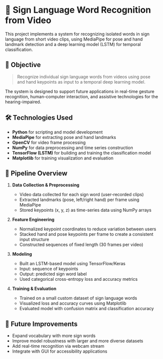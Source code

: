 # 🤟 Sign Language Word Recognition from Video

This project implements a system for recognizing isolated words in sign language from short video clips, using MediaPipe for pose and hand landmark detection and a deep learning model (LSTM) for temporal classification.

## 🎯 Objective

> Recognize individual sign language words from videos using pose and hand keypoints as input to a temporal deep learning model.

The system is designed to support future applications in real-time gesture recognition, human-computer interaction, and assistive technologies for the hearing-impaired.

## 🛠️ Technologies Used

- **Python** for scripting and model development  
- **MediaPipe** for extracting pose and hand landmarks  
- **OpenCV** for video frame processing  
- **NumPy** for data preprocessing and time series construction  
- **TensorFlow (LSTM)** for building and training the classification model  
- **Matplotlib** for training visualization and evaluation

## 🔁 Pipeline Overview

1. **Data Collection & Preprocessing**
   - Video data collected for each sign word (user-recorded clips)
   - Extracted landmarks (pose, left/right hand) per frame using MediaPipe
   - Stored keypoints (x, y, z) as time-series data using NumPy arrays

2. **Feature Engineering**
   - Normalized keypoint coordinates to reduce variation between users
   - Stacked hand and pose keypoints per frame to create a consistent input structure
   - Constructed sequences of fixed length (30 frames per video)

3. **Modeling**
   - Built an LSTM-based model using TensorFlow/Keras
   - Input: sequence of keypoints  
   - Output: predicted sign word label
   - Used categorical cross-entropy loss and accuracy metrics

4. **Training & Evaluation**
   - Trained on a small custom dataset of sign language words
   - Visualized loss and accuracy curves using Matplotlib
   - Evaluated model with confusion matrix and classification accuracy

## 🚀 Future Improvements
- Expand vocabulary with more sign words  
- Improve model robustness with larger and more diverse datasets  
- Add real-time recognition via webcam stream  
- Integrate with GUI for accessibility applications
